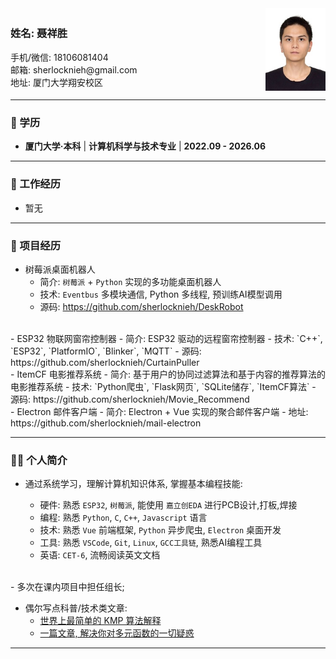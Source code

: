 <div style="display: flex; align-items: center; justify-content: space-between;">
    <div>
        <h3>姓名: 聂祥胜</h3>
        <div>手机/微信: 18106081404</div>
        <div>邮箱: sherlocknieh@gmail.com</div>
        <div>地址: 厦门大学翔安校区</div>
    </div>
    <img src="avatar.jpg" alt="我的头像" width="96" height="132">
</div>




---
### 🏫 学历

- **厦门大学·本科** | **计算机科学与技术专业** | **2022.09 - 2026.06**





---
### 💼 工作经历

- 暂无




---
### 💾 项目经历

- 树莓派桌面机器人
  - 简介: `树莓派` + `Python` 实现的多功能桌面机器人
  - 技术: `Eventbus` 多模块通信, Python 多线程, 预训练AI模型调用
  - 源码: https://github.com/sherlocknieh/DeskRobot
<br>
- ESP32 物联网窗帘控制器
  - 简介: ESP32 驱动的远程窗帘控制器
  - 技术: `C++`, `ESP32`, `PlatformIO`, `Blinker`, `MQTT`
  - 源码: https://github.com/sherlocknieh/CurtainPuller
<br>
- ItemCF 电影推荐系统
  - 简介: 基于用户的协同过滤算法和基于内容的推荐算法的电影推荐系统
  - 技术: `Python爬虫`, `Flask网页`, `SQLite储存`, `ItemCF算法`
  - 源码: https://github.com/sherlocknieh/Movie_Recommend
<br>
- Electron 邮件客户端
  - 简介: Electron + Vue 实现的聚合邮件客户端
  - 地址: https://github.com/sherlocknieh/mail-electron




---
### 🧑‍💻 个人简介

- 通过系统学习，理解计算机知识体系, 掌握基本编程技能:

  - 硬件: 熟悉 `ESP32`, `树莓派`, 能使用 `嘉立创EDA` 进行PCB设计,打板,焊接
  - 编程: 熟悉 `Python`, `C`, `C++`, `Javascript` 语言
  - 技术: 熟悉 `Vue` 前端框架, `Python` 异步爬虫, `Electron` 桌面开发
  - 工具: 熟悉 `VSCode`, `Git`, `Linux`, `GCC工具链`, 熟悉AI编程工具
  - 英语: `CET-6`, 流畅阅读英文文档
<br>
- 多次在课内项目中担任组长;

- 偶尔写点科普/技术类文章:
  - [世界上最简单的 KMP 算法解释](https://zhuanlan.zhihu.com/p/661673949)
  - [一篇文章, 解决你对多元函数的一切疑惑](https://zhuanlan.zhihu.com/p/641614164)

---

